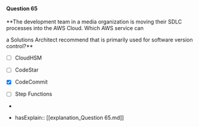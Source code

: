 #### Question  65


**The development team in a media organization is moving their SDLC processes into the AWS Cloud. Which AWS service can

a Solutions Architect recommend that is primarily used for software version control?**


- [ ] CloudHSM


- [ ] CodeStar


- [x] CodeCommit


- [ ] Step Functions


*

- hasExplain:: [[explanation_Question  65.md]]